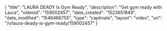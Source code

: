 {
    "title": "LAURA DEADY Is Gym Ready",
    "description": "Get gym ready with Laura",
    "videoid": "159002457",
    "date_created": "1523651849",
    "date_modified": "1546466755",
    "type": "captivate",
    "layout": "video",
    "url": "\/v\/laura-deady-is-gym-ready\/159002457"
}
